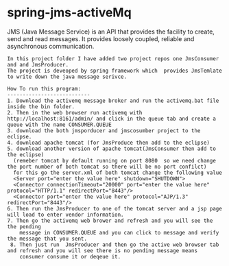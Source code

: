 # spring-jms-activeMq
JMS (Java Message Service) is an API that provides the facility to create, send and read messages.
It provides loosely coupled, reliable and asynchronous communication.

    In this project folder I have added two project repos one JmsConsumer and and JmsProducer. 
    The project is deveoped by spring framework which  provides JmsTemlate to write down the java message serivce.

    How To run this program:
    ---------------------------
    1. Download the activemq message broker and run the activemq.bat file inside the bin folder.
    2. Then in the web browser run activemq with http://localhost:8161/admin/ and click in the queue tab and create a queue with the name CONSUMER.QUEUE 
    3. download the both jmsporducer and jmscosumber project to the eclipse.
    4. download apache tomcat (for JmsProduce then add to the eclipse)
    5. download another version of apache tomcat(JmsConsumer then add to the eclipse)
      (remeber tomcat by default running on port 8080  so we need change the port number of both tomcat so there will be no port confilct)
      for this go the server.xml of both tomcat change the following value
      <Server port="enter the value here" shutdown="SHUTDOWN">
      <Connector connectionTimeout="20000" port="enter the value here" protocol="HTTP/1.1" redirectPort="8443"/>
      <Connector port="enter the value here" protocol="AJP/1.3" redirectPort="8443"/>
    6. Then run the JmsProducer to one of the tomcat server and a jsp page will load to enter vendor information.
    7. Then go the activemq web brower and refresh and you will see the the pending
        message in CONSUMER.QUEUE and you can click to message and verify the message that you sent.
     8. Then just run  JmsProducer and then go the active web browser tab and refresh and you will see there is no pending message means 
        consumer consume it or deqeue it.
